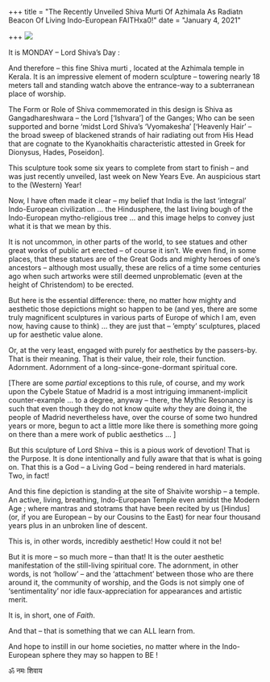+++
title = "The Recently Unveiled Shiva Murti Of Azhimala As Radiatn Beacon Of Living Indo-European FAITHxa0!"
date = "January 4, 2021"

+++
![](https://aryaakasha.files.wordpress.com/2021/01/eqp5to0xcaiq3hf.jpg?w=819)

It is MONDAY – Lord Shiva’s Day :

And therefore – this fine Shiva murti , located at the Azhimala temple
in Kerala. It is an impressive element of modern sculpture – towering
nearly 18 meters tall and standing watch above the entrance-way to a
subterranean place of worship.

The Form or Role of Shiva commemorated in this design is Shiva as
Gangadhareshwara – the Lord \[‘Ishvara’\] of the Ganges; Who can be seen
supported and borne ‘midst Lord Shiva’s ‘Vyomakesha’ \[‘Heavenly Hair’ –
the broad sweep of blackened strands of hair radiating out from His Head
that are cognate to the Kyanokhaitis characteristic attested in Greek
for Dionysus, Hades, Poseidon\].

This sculpture took some six years to complete from start to finish –
and was just recently unveiled, last week on New Years Eve. An
auspicious start to the (Western) Year!

Now, I have often made it clear – my belief that India is the last
‘integral’ Indo-European civilization … the Hindusphere, the last living
bough of the Indo-European mytho-religious tree … and this image helps
to convey just what it is that we mean by this.

It is not uncommon, in other parts of the world, to see statues and
other great works of public art erected – of course it isn’t. We even
find, in some places, that these statues are of the Great Gods and
mighty heroes of one’s ancestors – although most usually, these are
relics of a time some centuries ago when such artworks were still deemed
unproblematic (even at the height of Christendom) to be erected.

But here is the essential difference: there, no matter how mighty and
aesthetic those depictions might so happen to be (and yes, there are
some truly magnificent sculptures in various parts of Europe of which I
am, even now, having cause to think) … they are just that – ’empty’
sculptures, placed up for aesthetic value alone.

Or, at the very least, engaged with purely for aesthetics by the
passers-by. That is their meaning. That is their value, their role,
their function. Adornment. Adornment of a long-since-gone-dormant
spiritual core.

\[There are some *partial* exceptions to this rule, of course, and my
work upon the Cybele Statue of Madrid is a most intriguing
immanent-implicit counter-example … to a degree, anyway – there, the
Mythic Resonancy is such that even though they do not know quite *why*
they are doing it, the people of Madrid nevertheless have, over the
course of some two hundred years or more, begun to act a little more
like there is something more going on there than a mere work of public
aesthetics … \]

But this sculpture of Lord Shiva – this is a pious work of devotion!
That is the Purpose. It is done intentionally and fully aware that that
is what is going on. That this is a God – a Living God – being rendered
in hard materials. Two, in fact!

And this fine depiction is standing at the site of Shaivite worship – a
temple. An active, living, breathing, Indo-European Temple even amidst
the Modern Age ; where mantras and stotrams that have been recited by us
\[Hindus\] (or, if you are European – by our Cousins to the East) for
near four thousand years plus in an unbroken line of descent.

This is, in other words, incredibly aesthetic! How could it not be!

But it is more – so much more – than that! It is the outer aesthetic
manifestation of the still-living spiritual core. The adornment, in
other words, is not ‘hollow’ – and the ‘attachment’ between those who
are there around it, the community of worship, and the Gods is not
simply one of ‘sentimentality’ nor idle faux-appreciation for
appearances and artistic merit.

It is, in short, one of *Faith*.

And that – that is something that we can ALL learn from.

And hope to instill in our home societies, no matter where in the
Indo-European sphere they may so happen to BE !

ॐ नमः शिवाय
